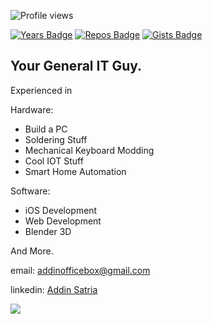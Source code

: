 ![Profile views](https://gpvc.arturio.dev/AddinDev)

 [![Years Badge](https://badges.pufler.dev/years/addindev)](https://badges.pufler.dev)
 [![Repos Badge](https://badges.pufler.dev/repos/addindev)](https://badges.pufler.dev)
 [![Gists Badge](https://badges.pufler.dev/gists/addindev)](https://badges.pufler.dev)
<!--  [![Commits Badge](https://badges.pufler.dev/commits/weekly/addindev)](https://badges.pufler.dev) -->

## Your General IT Guy.

Experienced in 

Hardware:
- Build a PC
- Soldering Stuff
- Mechanical Keyboard Modding
- Cool IOT Stuff
- Smart Home Automation

Software:
- iOS Development
- Web Development
- Blender 3D

And More.

<p>email: <a href="mailto:addinofficebox@gmail.com">addinofficebox@gmail.com</a></p>
<p>linkedin: <a href="https://www.linkedin.com/in/addinsatria/">Addin Satria</a></p>
    

<img align="center" src="https://github-readme-stats.vercel.app/api/top-langs/?username=addindev&layout=compact&theme=blueberry&show_icons=true">
